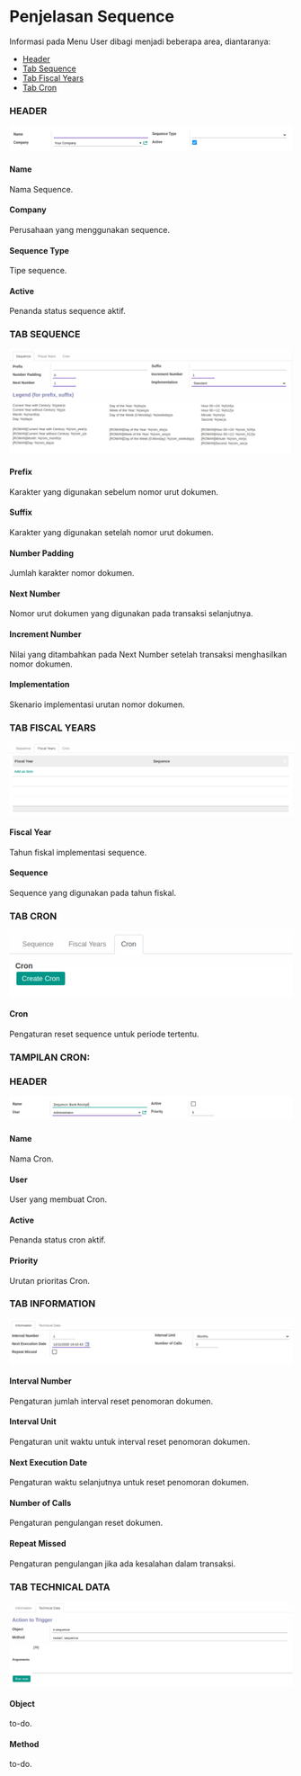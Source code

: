 # Penjelasan Sequence

Informasi pada Menu User dibagi menjadi beberapa area, diantaranya:

* [Header](#bagian-header)
* [Tab Sequence](#tab-sequence)
* [Tab Fiscal Years](#tab-fiscal-years)
* [Tab Cron](#tab-cron)

### <a name="bagian-header">HEADER</a>

![](../img/sequence/header.png)

#### <a name="field-name">Name</a>

Nama Sequence.

#### <a name="field-company">Company</a>

Perusahaan yang menggunakan sequence.

#### <a name="field-sequence-type">Sequence Type</a>

Tipe sequence.

#### <a name="field-active">Active</a>

Penanda status sequence aktif.

### <a name="tab-sequence">TAB SEQUENCE</a>

![](../img/sequence/tab-sequence.png)

#### <a name="field-prefix">Prefix</a>

Karakter yang digunakan sebelum nomor urut dokumen.

#### <a name="field-suffix">Suffix</a>

Karakter yang digunakan setelah nomor urut dokumen.

#### <a name="field-number-padding">Number Padding</a>

Jumlah karakter nomor dokumen.

#### <a name="field-next-number">Next Number</a>

Nomor urut dokumen yang digunakan pada transaksi selanjutnya.

#### <a name="field-increment-number">Increment Number</a>

Nilai yang ditambahkan pada Next Number setelah transaksi menghasilkan nomor dokumen.

#### <a name="field-implementation">Implementation</a>

Skenario implementasi urutan nomor dokumen.

### <a name="tab-fiscal-years">TAB FISCAL YEARS</a>

![](../img/sequence/tab-fiscal-years.png)

#### <a name="field-fiscal-year">Fiscal Year</a>

Tahun fiskal implementasi sequence.

#### <a name="field-sequence">Sequence</a>

Sequence yang digunakan pada tahun fiskal.

### <a name="tab-cron">TAB CRON</a>

![](../img/sequence/tab-cron.png)

#### <a name="field-cron">Cron</a>

Pengaturan reset sequence untuk periode tertentu.

### TAMPILAN CRON:

### <a name="bagian-header-cron">HEADER</a>

![](../img/sequence/header-cron.png)

#### <a name="field-name-cron">Name</a>

Nama Cron.

#### <a name="field-user">User</a>

User yang membuat Cron.

#### <a name="field-cron-active">Active</a>

Penanda status cron aktif.

#### <a name="field-priority">Priority</a>

Urutan prioritas Cron.

### <a name="tab-information-cron"> TAB INFORMATION</a>

![](../img/sequence/tab-information-cron.png)

#### <a name="field-interval-number">Interval Number</a>

Pengaturan jumlah interval reset penomoran dokumen.

#### <a name="field-interval-unit">Interval Unit</a>

Pengaturan unit waktu untuk interval reset penomoran dokumen.

#### <a name="field-next-execution-date">Next Execution Date</a>

Pengaturan waktu selanjutnya untuk reset penomoran dokumen.

#### <a name="field-number-of-calls">Number of Calls</a>

Pengaturan pengulangan reset dokumen.

#### <a name="field-repeat-missed">Repeat Missed</a>

Pengaturan pengulangan jika ada kesalahan dalam transaksi.

### <a name="tab-technical-data-cron">TAB TECHNICAL DATA</a>

![](../img/sequence/tab-technical-data-cron.png)

#### <a name="field-object">Object</a>

to-do.

#### <a name="field-method">Method</a>

to-do.
